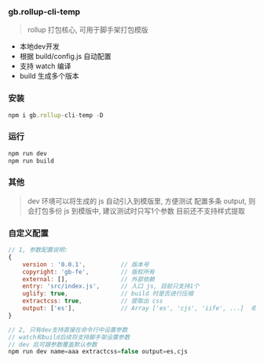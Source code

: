 ### gb.rollup-cli-temp

> rollup 打包核心, 可用于脚手架打包模版

- 本地dev开发
- 根据 build/config.js 自动配置
- 支持 watch 编译
- build 生成多个版本

### 安装

```js
npm i gb.rollup-cli-temp -D
```

### 运行

```js
npm run dev
npm run build
```

### 其他

> dev 环境可以将生成的 js 自动引入到模版里, 方便测试
> 配置多条 output, 则会打包多份 js 到模版中, 建议测试时只写1个参数
> 目前还不支持样式提取

### 自定义配置

```js
// 1, 参数配置说明:
{
    version : '0.0.1',          // 版本号
    copyright: 'gb-fe',         // 版权所有
    external: [],               // 外部依赖
    entry: 'src/index.js',      // 入口 js, 目前只支持1个
    uglify: true,               // build 时是否进行压缩
    extractcss: true,           // 提取出 css
    output: ['es'],             // Array ['es', 'cjs', 'iife', ...]  命令行: esm,cjs,iife
}

// 2, 只有dev支持直接在命令行中设置参数
// watch和build后续将支持脚手架设置参数
// dev 后可跟参数覆盖默认参数
npm run dev name=aaa extractcss=false output=es,cjs
```
